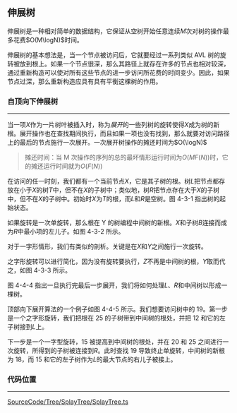 <!-- @format -->

## 伸展树

伸展树是一种相对简单的数据结构，它保证从空树开始任意连续$M$次对树的操作最多花费$O(M\logN)$时间。

伸展树的基本想法是，当一个节点被访问后，它就要经过一系列类似 AVL 树的旋转被放到根上。如果一个节点很深，那么其路径上就存在许多的节点也相对较深，通过重新构造可以使对所有这些节点的进一步访问所花费的时间变少。因此，如果节点过深，那么重新构造应具有具有平衡这棵树的作用。

### 自顶向下伸展树

---

当一项$X$作为一片树叶被插入时，称为*展开*的一些列树的旋转使得$X$成为树的新根。展开操作也在查找期间执行，而且如果一项也没有找到，那么就要对访问路径上的最后的节点施行一次展开。一次展开树操作的摊还时间为$O(\logN)$

> 摊还时间：当 M 次操作的序列的总的最坏情形运行时间为$O(MF(N))$时，它的摊还运行时间就为$O(F(N))$

在访问的任一时刻，我们都有一个当前节点$X$，它是其子树的根。树$L$把节点都存放在小于$X$的树$T$中，但不在$X$的子树中；类似地，树$R$把节点存在大于$X$的子树中，但不在$X$的子树中。初始时$X$为$T$的根，而$L$和$R$是空树。图 4-3-1 指出树的起始状态。

如果旋转是一次单旋转，那么根在 Y 的树编程中间树的新根。$X$和子树$B$连接而成为$R$中最小项的左儿子。如图 4-3-2 所示。

对于一字形情形，我们有类似的剖析。关键是在$X$和$Y$之间施行一次旋转。

之字形旋转可以进行简化，因为没有旋转要执行，$Z$不再是中间树的根，$Y$取而代之，如图 4-3-3 所示。

图 4-4-4 指出一旦执行完最后一步展开，我们将如何处理$L$、$R$和中间树以形成一棵树。

顶部向下展开算法的一个例子如图 4-4-5 所示。我们想要访问树中的 19。第一步是一个之字形旋转，我们把根在 25 的子树带到中间树的根处，并把 12 和它的左子树接到$L$上。

下一步是一个一字型旋转，15 被提高到中间树的根处，并在 20 和 25 之间进行一次旋转，所得到的子树被连接到$R$。此时查找 19 导致终止单旋转，中间树的新根为 18，而 15 和它的左子树作为$L$的最大节点的右儿子被接上。

### 代码位置

---

[SourceCode/Tree/SplayTree/SplayTree.ts](../../../SourceCode/Tree/SplayTree/SplayTree.ts)
